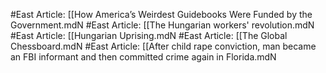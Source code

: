 #East
Article: [[How America’s Weirdest Guidebooks Were Funded by the Government.mdN
#East
Article: [[The Hungarian workers' revolution.mdN
#East
Article: [[Hungarian Uprising.mdN
#East
Article: [[The Global Chessboard.mdN
#East
Article: [[After child rape conviction, man became an FBI informant and then committed crime again in Florida.mdN
